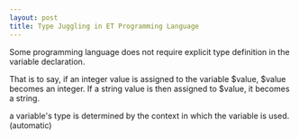 ```yaml
---
layout: post
title: Type Juggling in ET Programming Language
---
```


Some programming language does not require explicit type definition in the variable declaration.

That is to say, if an integer value is assigned to the variable $value, $value becomes an integer.
If a string value is then assigned to $value, it becomes a string.

a variable's type is determined by the context in which the variable is used. (automatic)
